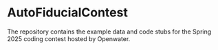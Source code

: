 # AutoFiducialContest
The repository contains the example data and code stubs for the Spring 2025 coding contest hosted by Openwater.
